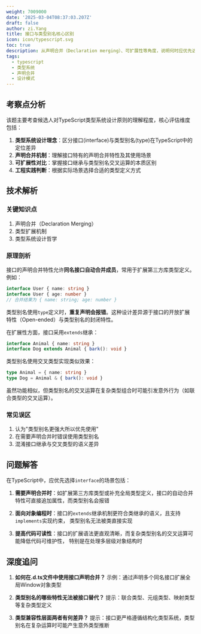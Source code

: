 ```yaml
---
weight: 7009000
date: '2025-03-04T08:37:03.207Z'
draft: false
author: zi.Yang
title: 接口与类型别名核心区别
icon: icon/typescript.svg
toc: true
description: 从声明合并（Declaration merging）、可扩展性等角度，说明何时应优先选择interface而非type定义对象类型。
tags:
  - typescript
  - 类型系统
  - 声明合并
  - 设计模式
---
```


## 考察点分析

该题主要考查候选人对TypeScript类型系统设计原则的理解程度，核心评估维度包括：

1. **类型系统设计理念**：区分接口(interface)与类型别名(type)在TypeScript中的定位差异
2. **声明合并机制**：理解接口特有的声明合并特性及其使用场景
3. **可扩展性对比**：掌握接口继承与类型别名交叉运算的本质区别
4. **工程实践判断**：根据实际场景选择合适的类型定义方式

## 技术解析

### 关键知识点

1. 声明合并（Declaration Merging）
2. 类型扩展机制
3. 类型系统设计哲学

### 原理剖析

接口的声明合并特性允许**同名接口自动合并成员**，常用于扩展第三方库类型定义。例如：

```typescript
interface User { name: string }
interface User { age: number }
// 合并结果为 { name: string; age: number }
```

类型别名使用`type`定义时，**重复声明会报错**。这种设计差异源于接口的开放扩展特性（Open-ended）与类型别名的封闭特性。

在扩展性方面，接口采用`extends`继承：

```typescript
interface Animal { name: string }
interface Dog extends Animal { bark(): void }
```

类型别名使用交叉类型实现类似效果：

```typescript
type Animal = { name: string }
type Dog = Animal & { bark(): void }
```

虽然功能相似，但类型别名的交叉运算在复杂类型组合时可能引发意外行为（如联合类型的交叉运算）。

### 常见误区

1. 认为"类型别名更强大所以优先使用"
2. 在需要声明合并时错误使用类型别名
3. 混淆接口继承与交叉类型的语义差异

## 问题解答

在TypeScript中，应优先选择`interface`的场景包括：

1. **需要声明合并时**：如扩展第三方库类型或补充全局类型定义，接口的自动合并特性可直接追加属性，而类型别名会报错

2. **面向对象编程时**：接口的`extends`继承机制更符合类继承的语义，且支持`implements`实现约束，
   类型别名无法被类直接实现

3. **提高代码可读性**：接口的扩展语法更直观清晰，而复杂类型别名的交叉运算可能降低代码可维护性，
   特别是在处理多层级对象结构时

## 深度追问

1. **如何在.d.ts文件中使用接口声明合并？**
   示例：通过声明多个同名接口扩展全局Window对象类型

2. **类型别名的哪些特性无法被接口替代？**
   提示：联合类型、元组类型、映射类型等复杂类型定义

3. **类型兼容性层面两者有何差异？**
   提示：接口更严格遵循结构化类型系统，类型别名在复杂运算时可能产生意外类型推断
